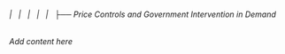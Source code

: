 ###### |   |   |   |   |   ├── Price Controls and Government Intervention in Demand

*Add content here*